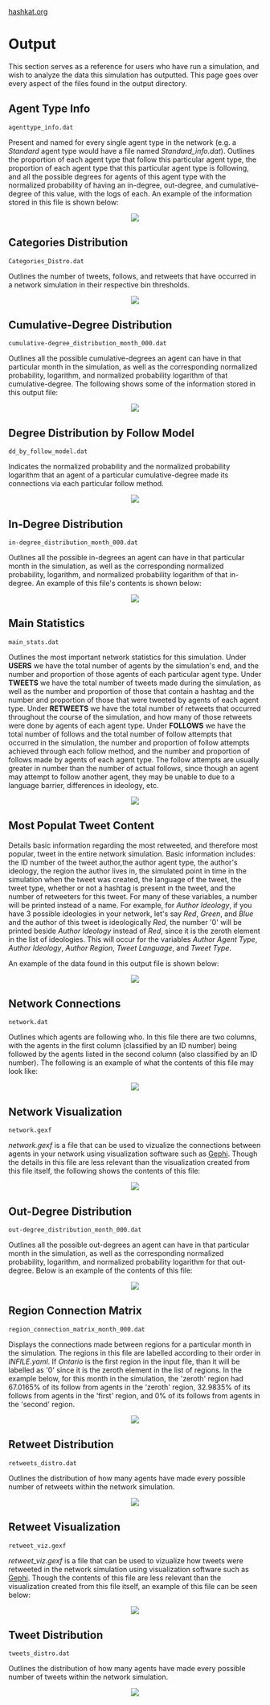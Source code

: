[hashkat.org](http://hashkat.org)

# Output

This section serves as a reference for users who have run a simulation, and wish to analyze the data this simulation has outputted. This page goes over every aspect of the files found in the output directory.

## Agent Type Info

`agenttype_info.dat`

Present and named for every single agent type in the network (e.g. a *Standard* agent type would have a file named *Standard_info.dat*). Outlines the proportion of each agent type that follow this particular agent type, the proportion of each agent type that this particular agent type is following, and all the possible degrees for agents of this agent type with the normalized probability of having an in-degree, out-degree, and cumulative-degree of this value, with the logs of each. An example of the information stored in this file is shown below:

<center>
<img src='../img/output/agenttype_info_file.png'>
</center>

## Categories Distribution

`Categories_Distro.dat`

Outlines the number of tweets, follows, and retweets that have occurred in a network simulation in their respective bin thresholds.

<center>
<img src='../img/output/categories_distro_file.png'>
</center>

## Cumulative-Degree Distribution

`cumulative-degree_distribution_month_000.dat`

Outlines all the possible cumulative-degrees an agent can have in that particular month in the simulation, as well as the corresponding normalized probability, logarithm, and normalized probability logarithm of that cumulative-degree. The following shows some of the information stored in this output file:

<center>
<img src='../img/output/cumulative-degree_distribution_file.png'>
</center>

## Degree Distribution by Follow Model

`dd_by_follow_model.dat`

Indicates the normalized probability and the normalized probability logarithm that an agent of a particular cumulative-degree made its connections via each particular follow method.

<center>
<img src='../img/output/dd_by_follow_model_file.png'>
</center>

## In-Degree Distribution

`in-degree_distribution_month_000.dat`

Outlines all the possible in-degrees an agent can have in that particular month in the simulation, as well as the corresponding normalized probability, logarithm, and normalized probability logarithm of that in-degree. An example of this file's contents is shown below:

<center>
<img src='../img/output/in-degree_distribution_file.png'>
</center>

## Main Statistics

`main_stats.dat`

Outlines the most important network statistics for this simulation. Under **USERS** we have the total number of agents by the simulation's end, and the number and proportion of those agents of each particular agent type. Under **TWEETS** we have the total number of tweets made during the simulation, as well as the number and proportion of those that contain a hashtag and the number and proportion of those that were tweeted by agents of each agent type. Under **RETWEETS** we have the total number of retweets that occurred throughout the course of the simulation, and how many of those retweets were done by agents of each agent type. Under **FOLLOWS** we have the total number of follows and the total number of follow attempts that occurred in the simulation, the number and proportion of follow attempts achieved through each follow method, and the number and proportion of follows made by agents of each agent type. The follow attempts are usually greater in number than the number of actual follows, since though an agent may attempt to follow another agent, they may be unable to due to a language barrier, differences in ideology, etc.

<center>
<img src='../img/output/main_stats_file.png'>
</center>

## Most Populat Tweet Content

Details basic information regarding the most retweeted, and therefore most popular, tweet in the entire network simulation. Basic information includes: the ID number of the tweet author,the author agent type, the author's ideology, the region the author lives in, the simulated point in time in the simulation when the tweet was created, the language of the tweet, the tweet type, whether or not a hashtag is present in the tweet, and the number of retweeters for this tweet. For many of these variables, a number will be printed instead of a name. For example, for *Author Ideology*, if you have 3 possible ideologies in your network, let's say *Red*, *Green*, and *Blue* and the author of this tweet is ideologically *Red*, the number '0' will be printed beside *Author Ideology* instead of *Red*, since it is the zeroth element in the list of ideologies. This will occur for the variables *Author Agent Type*, *Author Ideology*, *Author Region*, *Tweet Language*, and *Tweet Type*.

An example of the data found in this output file is shown below:

<center>
<img src='../img/output/most_popular_tweet_content_file.png'>
</center>

## Network Connections

`network.dat`

Outlines which agents are following who. In this file there are two columns, with the agents in the first column (classified by an ID number) being followed by the agents listed in the second column (also classified by an ID number). The following is an example of what the contents of this file may look like:

<center>
<img src='../img/output/network_dat_file.png'>
</center>

## Network Visualization

`network.gexf`

*network.gexf* is a file that can be used to vizualize the connections between agents in your network using visualization software such as [Gephi](http://gephi.github.io/). Though the details in this file are less relevant than the visualization created from this file itself, the following shows the contents of this file:

<center>
<img src='../img/output/network_gexf_file.png'>
</center>

## Out-Degree Distribution

`out-degree_distribution_month_000.dat`

Outlines all the possible out-degrees an agent can have in that particular month in the simulation, as well as the corresponding normalized probability, logarithm, and normalized probability logarithm for that out-degree. Below is an example of the contents of this file:

<center>
<img src='../img/output/out-degree_distribution_file.png'>
</center>

## Region Connection Matrix

`region_connection_matrix_month_000.dat`

Displays the connections made between regions for a particular month in the simulation. The regions in this file are labelled according to their order in *INFILE.yaml*. If *Ontario* is the first region in the input file, than it will be labelled as '0' since it is the zeroth element in the list of regions. In the example below, for this month in the simulation, the 'zeroth' region had 67.0165% of its follow from agents in the 'zeroth' region, 32.9835% of its follows from agents in the 'first' region, and 0% of its follows from agents in the 'second' region.

<center>
<img src='../img/output/region_connection_matrix_file.png'>
</center>

## Retweet Distribution

`retweets_distro.dat`

Outlines the distribution of how many agents have made every possible number of retweets within the network simulation.

<center>
<img src='../img/output/retweets_distro_file.png'>
</center>

## Retweet Visualization

`retweet_viz.gexf`

*retweet_viz.gexf* is a file that can be used to vizualize how tweets were retweeted in the network simulation using visualization software such as [Gephi](http://gephi.github.io/). Though the contents of this file are less relevant than the visualization created from this file itself, an example of this file can be seen below:

<center>
<img src='../img/output/retweet_viz_gexf_file.png'>
</center>

## Tweet Distribution

`tweets_distro.dat`

Outlines the distribution of how many agents have made every possible number of tweets within the network simulation.

<center>
<img src='../img/output/tweets_distro_file.png'>
</center>